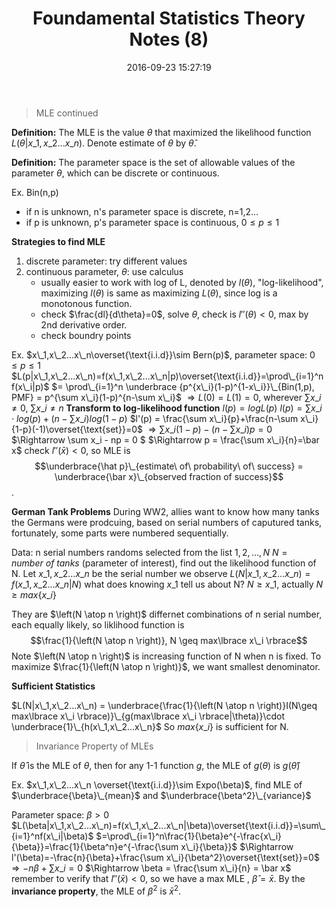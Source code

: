 ﻿---
title: Foundamental Statistics Theory Notes (8)
date: 2016-09-23 15:27:19
tags:
 - Statistics
 - Probability
categories: 统计
---

> MLE continued


**Definition:**
The MLE is the value $\theta$ that maximized the <!---more---> likelihood function $L(\theta|x\_1,x\_2...x\_n)$.
Denote estimate of $\theta$ by $\hat \theta$.

**Definition:**
The parameter space is the set of allowable values of the parameter $\theta$, which can be discrete or continuous.

Ex. Bin(n,p)
 - if n is unknown, n's parameter space is discrete, n=1,2...
 - if p is unknown, p's parameter space is continuous, $0\leq p \leq 1$

**Strategies to find MLE**
1. discrete parameter: try different values
2. continuous parameter, $\theta$: use calculus
    - usually easier to work with log of L, denoted by    $l(\theta)$, "log-likelihood", maximizing $l(\theta)$ is     same as maximizing $L(\theta)$, since log is a monotonous function.
    - check $\frac{dl}{d\theta}=0$, solve $\theta$, check     is $l''(\theta)<0$, max by 2nd derivative order.
    - check boundry points

Ex. $x\_1,x\_2...x\_n\overset{\text{i.i.d}}\sim Bern(p)$, parameter space: $0 \leq p \leq 1$
$L(p|x\_1,x\_2...x\_n)=f(x\_1,x\_2...x\_n|p)\overset{\text{i.i.d}}=\prod\_{i=1}^n f(x\_i|p)$
$= \prod\_{i=1}^n \underbrace {p^{x\_i}(1-p)^{1-x\_i}}\_{Bin(1,p), PMF} = p^{\sum x\_i}(1-p)^{n-\sum x\_i}$
$\Rightarrow L(0)=L(1)=0$, wherever $\sum x\_i\neq0$, $\sum x\_i \neq n$
**Transform to log-likelihood function**
$l(p) = logL(p)$
$l(p) = \sum x\_i \cdot log(p) + (n-\sum x\_i)log(1-p)$
$l'(p) = \frac{\sum x\_i}{p}+\frac{n-\sum x\_i}{1-p}(-1)\overset{\text{set}}=0$
$\Rightarrow \sum x\_i(1-p)-(n-\sum x\_i)p=0$
$\Rightarrow \sum x\_i - np = 0 $
$\Rightarrow p = \frac{\sum x\_i}{n}=\bar x$
check $l''(\bar x)<0$, so MLE is $$\underbrace{\hat p}\_{estimate\ of\ probability\ of\ success} = \underbrace{\bar x}\_{observed fraction of success}$$.

**German Tank Problems**
During WW2, allies want to know how many tanks the Germans were prodcuing, based on serial numbers of caputured tanks, fortunately, some parts were numbered sequentially.

Data: n serial numbers randoms selected from the list ${1,2,\dots,N}$
$N = number\ of\ tanks$ (parameter of interest), find out the likelihood function of N.
Let $x\_1,x\_2...x\_n$ be the serial number we observe
$L(N|x\_1,x\_2...x\_n) = f(x\_1,x\_2...x\_n|N)$
what does knowing $x\_1$ tell us about N?
$N \geq x\_1$, actually $N \geq max\lbrace x\_i \rbrace$

They are $\left(N \atop n \right)$ differnet combinations of n serial number, each equally likely, so liklihood function is
$$\frac{1}{\left(N \atop n \right)}, N \geq max\lbrace x\_i \rbrace$$
Note $\left(N \atop n \right)$ is increasing function of N when n is fixed.
To maximize $\frac{1}{\left(N \atop n \right)}$, we want smallest denominator.

**Sufficient Statistics**

$L(N|x\_1,x\_2...x\_n) = \underbrace{\frac{1}{\left(N \atop n \right)}I(N\geq max\lbrace x\_i \rbrace)}\_{g(max\lbrace x\_i \rbrace|\theta)}\cdot \underbrace{1}\_{h(x\_1,x\_2...x\_n}$
So $max\lbrace x\_i \rbrace$ is sufficient for N.

>Invariance Property of MLEs

If $\hat \theta$ is the MLE of $\theta$,  then for any 1-1 function $g$, the MLE of $g(\theta)$ is $g(\hat \theta)$

Ex. $x\_1,x\_2...x\_n \overset{\text{i.i.d}}\sim Expo(\beta)$, find MLE of $\underbrace{\beta}\_{mean}$ and $\underbrace{\beta^2}\_{variance}$

Parameter space: $\beta > 0$
$L(\beta|x\_1,x\_2...x\_n)=f(x\_1,x\_2...x\_n|\beta)\overset{\text{i.i.d}}=\sum\_{i=1}^nf(x\_i|\beta)$
$=\prod\_{i=1}^n\frac{1}{\beta}e^{-\frac{x\_i}{\beta}}=\frac{1}{\beta^n}e^{-\frac{\sum x\_i}{\beta}}$
$\Rightarrow l'(\beta)=-\frac{n}{\beta}+\frac{\sum x\_i}{\beta^2}\overset{\text{set}}=0$
$\Rightarrow -n\beta + \sum x\_i = 0$
$\Rightarrow \beta = \frac{\sum x\_i}{n} = \bar x$
remember to verify that $l''(\bar x) < 0$, so we have a max MLE , $\hat \beta = \bar x$. By the **invariance property**, the MLE of $\beta ^2$ is $\bar x^2$.